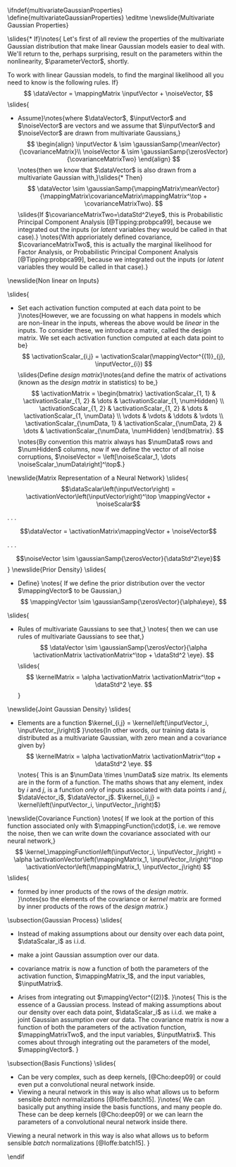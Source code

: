 \ifndef{multivariateGaussianProperties}
\define{multivariateGaussianProperties}
\editme
\newslide{Multivariate Gaussian Properties}

\slides{* If}\notes{
Let's first of all review the properties of the multivariate Gaussian distribution that make linear Gaussian models easier to deal with. We'll return to the, perhaps surprising, result on the parameters within the nonlinearity, $\parameterVector$, shortly.

To work with linear Gaussian models, to find the marginal likelihood all you need to know is the following rules. If}
$$
\dataVector = \mappingMatrix \inputVector + \noiseVector,
$$
\slides{
* Assume}\notes{where $\dataVector$, $\inputVector$ and $\noiseVector$ are vectors and we assume that $\inputVector$ and $\noiseVector$ are drawn from multivariate Gaussians,}
$$
\begin{align}
\inputVector & \sim \gaussianSamp{\meanVector}{\covarianceMatrix}\\
\noiseVector & \sim \gaussianSamp{\zerosVector}{\covarianceMatrixTwo}
\end{align}
$$
\notes{then we know that $\dataVector$ is also drawn from a multivariate Gaussian with,}\slides{* Then}
$$
\dataVector \sim \gaussianSamp{\mappingMatrix\meanVector}{\mappingMatrix\covarianceMatrix\mappingMatrix^\top + \covarianceMatrixTwo}.
$$
\slides{If $\covarianceMatrixTwo=\dataStd^2\eye$, this is Probabilistic Principal Component Analysis [@Tipping:probpca99], because we integrated out the inputs (or *latent* variables they would be called in that case).}
\notes{With apprioriately defined covariance, $\covarianceMatrixTwo$, this is actually the marginal likelihood for Factor Analysis, or Probabilistic Principal Component Analysis [@Tipping:probpca99], because we integrated out the inputs (or *latent* variables they would be called in that case).}

\newslide{Non linear on Inputs}

\slides{
* Set each activation function computed at each data point to be
}\notes{However, we are focussing on what happens in models which are non-linear in the inputs, whereas the above would be *linear* in the inputs. To consider these, we introduce a matrix, called the design matrix. We set each activation function computed at each data point to be}
$$
\activationScalar_{i,j} = \activationScalar(\mappingVector^{(1)}_{j}, \inputVector_{i})
$$
\slides{Define  *design matrix*}\notes{and define the matrix of activations (known as the *design matrix* in statistics) to be,}
$$
\activationMatrix = 
\begin{bmatrix}
\activationScalar_{1, 1} & \activationScalar_{1, 2} & \dots & \activationScalar_{1, \numHidden} \\
\activationScalar_{1, 2} & \activationScalar_{1, 2} & \dots & \activationScalar_{1, \numData} \\
\vdots & \vdots & \ddots & \vdots \\
\activationScalar_{\numData, 1} & \activationScalar_{\numData, 2} & \dots & \activationScalar_{\numData, \numHidden}
\end{bmatrix}.
$$
\notes{By convention this matrix always has $\numData$ rows and $\numHidden$ columns, now if we define the vector of all noise corruptions, $\noiseVector = \left[\noiseScalar_1, \dots \noiseScalar_\numData\right]^\top$.}


\newslide{Matrix Representation of a Neural Network}
\slides{
$$\dataScalar\left(\inputVector\right) = \activationVector\left(\inputVector\right)^\top \mappingVector + \noiseScalar$$

. . .

$$\dataVector = \activationMatrix\mappingVector + \noiseVector$$

. . .

$$\noiseVector \sim \gaussianSamp{\zerosVector}{\dataStd^2\eye}$$
}
\newslide{Prior Density}
\slides{
* Define}
\notes{
If we define the prior distribution over the vector $\mappingVector$ to be Gaussian,}
$$
\mappingVector \sim \gaussianSamp{\zerosVector}{\alpha\eye},
$$

\slides{
* Rules of multivariate Gaussians to see that,}
\notes{
then we can use rules of multivariate Gaussians to see that,}
$$
\dataVector \sim \gaussianSamp{\zerosVector}{\alpha \activationMatrix \activationMatrix^\top + \dataStd^2 \eye}.
$$
\slides{
$$
\kernelMatrix = \alpha \activationMatrix \activationMatrix^\top + \dataStd^2 \eye.
$$}

\newslide{Joint Gaussian Density}
\slides{
* Elements are a function $\kernel_{i,j} = \kernel\left(\inputVector_i, \inputVector_j\right)$
}\notes{In other words, our training data is distributed as a multivariate Gaussian, with zero mean and a covariance given by}
$$
\kernelMatrix = \alpha \activationMatrix \activationMatrix^\top + \dataStd^2 \eye.
$$
\notes{
This is an $\numData \times \numData$ size matrix. Its elements are in the form of a function. The maths shows that any element, index by $i$ and $j$, is a function *only* of inputs associated with data points $i$ and $j$, $\dataVector_i$, $\dataVector_j$. $\kernel_{i,j} = \kernel\left(\inputVector_i, \inputVector_j\right)$}

\newslide{Covariance Function}
\notes{
If we look at the portion of this function associated only with $\mappingFunction(\cdot)$, i.e. we remove the noise, then we can write down the covariance associated with our neural network,}
$$
\kernel_\mappingFunction\left(\inputVector_i, \inputVector_j\right) = \alpha \activationVector\left(\mappingMatrix_1, \inputVector_i\right)^\top \activationVector\left(\mappingMatrix_1, \inputVector_j\right)
$$
\slides{
* formed by inner products of the rows of the *design matrix*.  
}\notes{so the elements of the covariance or *kernel* matrix are formed by inner products of the rows of the *design matrix*.}


\subsection{Gaussian Process}
\slides{
* Instead of making assumptions about our density over each data point, $\dataScalar_i$ as i.i.d.

*  make a joint Gaussian assumption over our data.

* covariance matrix is now a function of both the parameters of the activation function, $\mappingMatrix_1$, and the input variables, $\inputMatrix$.

* Arises from integrating out $\mappingVector^{(2)}$. 
}\notes{
This is the essence of a Gaussian process. Instead of making assumptions about our density over each data point, $\dataScalar_i$ as i.i.d. we make a joint Gaussian assumption over our data. The covariance matrix is now a function of both the parameters of the activation function, $\mappingMatrixTwo$, and the input variables, $\inputMatrix$. This comes about through integrating out the parameters of the model, $\mappingVector$. 
}

\subsection{Basis Functions}
\slides{
* Can be very complex, such as deep kernels, [@Cho:deep09] or could even put a convolutional neural network inside.
* Viewing a neural network in this way is also what allows us to beform sensible *batch* normalizations [@Ioffe:batch15].
}\notes{
We can basically put anything inside the basis functions, and many people do. These can be deep kernels [@Cho:deep09] or we can learn the parameters of a convolutional neural network inside there.

Viewing a neural network in this way is also what allows us to beform sensible *batch* normalizations [@Ioffe:batch15].
}

\endif

